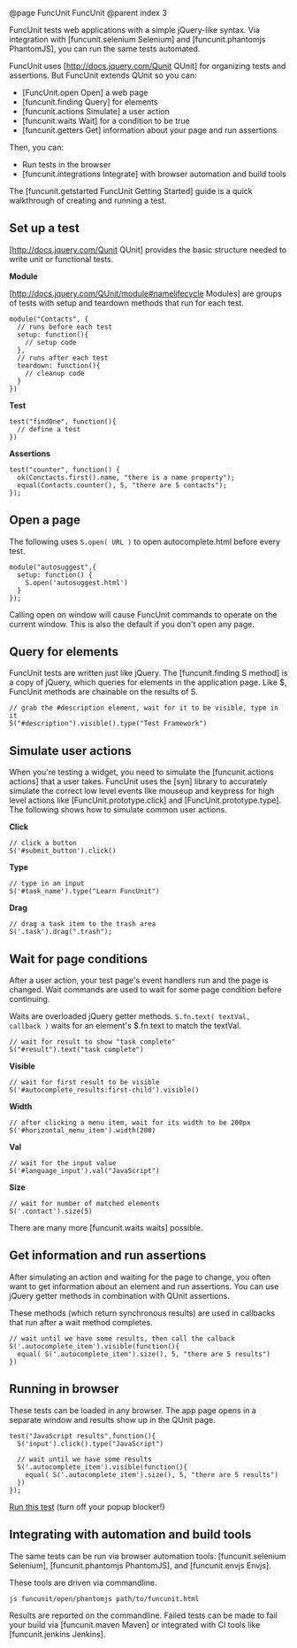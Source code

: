 @page FuncUnit FuncUnit
@parent index 3

FuncUnit tests web applications with a simple jQuery-like syntax. Via integration with
[funcunit.selenium Selenium] and [funcunit.phantomjs PhantomJS], you can run the same tests automated.

FuncUnit uses [http://docs.jquery.com/Qunit QUnit] for organizing tests and assertions.  But FuncUnit extends QUnit so you can:

 - [FuncUnit.open Open] a web page
 - [funcunit.finding Query] for elements
 - [funcunit.actions Simulate] a user action
 - [funcunit.waits Wait] for a condition to be true
 - [funcunit.getters Get] information about your page and run assertions

Then, you can:

 - Run tests in the browser
 - [funcunit.integrations Integrate] with browser automation and build tools

The [funcunit.getstarted FuncUnit Getting Started] guide is a quick walkthrough of creating and running a test.

## Set up a test

[http://docs.jquery.com/Qunit QUnit] provides the basic structure needed to write unit or functional tests.

__Module__

[http://docs.jquery.com/QUnit/module#namelifecycle Modules] are groups of tests with setup and teardown methods that run for each test.

    module("Contacts", {
      // runs before each test
      setup: function(){
        // setup code
      },
      // runs after each test
      teardown: function(){
        // cleanup code
      }
    })

__Test__

    test("findOne", function(){
      // define a test
    })

__Assertions__

    test("counter", function() {
      ok(Conctacts.first().name, "there is a name property");
      equal(Contacts.counter(), 5, "there are 5 contacts");
    });

## Open a page

The following uses <code>S.open( URL )</code> to open autocomplete.html before every test.

    module("autosuggest",{
      setup: function() {
        S.open('autosuggest.html')
      }
    });

Calling open on window will cause FuncUnit commands to operate on the current window.  This is also the default if you don't open any page.

## Query for elements

FuncUnit tests are written just like jQuery.  The [funcunit.finding S method] is a copy of jQuery, which queries for elements in
the application page.  Like $, FuncUnit methods are chainable on the results of S.

    // grab the #description element, wait for it to be visible, type in it
    S("#description").visible().type("Test Framework")

## Simulate user actions

When you're testing a widget, you need to simulate the [funcunit.actions actions] that a user takes.  FuncUnit uses the
[syn] library to accurately simulate the correct low level events like mouseup and keypress for high
level actions like [FuncUnit.prototype.click] and [FuncUnit.prototype.type].  The following shows how to simulate common user actions.

__Click__

    // click a button
    S('#submit_button').click()

__Type__

    // type in an input
    S('#task_name').type("Learn FuncUnit")

__Drag__

    // drag a task item to the trash area
    S('.task').drag(".trash");

## Wait for page conditions

After a user action, your test page's event handlers run and the page is changed.
Wait commands are used to wait for some page condition before continuing.

Waits are overloaded jQuery getter methods.  <code>S.fn.text( textVal, callback )</code>
waits for an element's $.fn.text to match the textVal.

    // wait for result to show "task complete"
    S("#result").text("task complete")

__Visible__

    // wait for first result to be visible
    S('#autocomplete_results:first-child').visible()

__Width__

    // after clicking a menu item, wait for its width to be 200px
    S('#horizontal_menu_item').width(200)

__Val__

    // wait for the input value
    S('#language_input').val("JavaScript")

__Size__

    // wait for number of matched elements
    S('.contact').size(5)

There are many more [funcunit.waits waits] possible.


## Get information and run assertions

After simulating an action and waiting for the page to change, you often want to get information
about an element and run assertions.  You can use jQuery getter methods in combination with QUnit assertions.

These methods (which return synchronous results) are used in callbacks that run after a wait method completes.

    // wait until we have some results, then call the calback
    S('.autocomplete_item').visible(function(){
      equal( S('.autocomplete_item').size(), 5, "there are 5 results")
    })

## Running in browser

These tests can be loaded in any browser.  The app page opens in a separate window and results show up in the QUnit page.

    test("JavaScript results",function(){
      S('input').click().type("JavaScript")

      // wait until we have some results
      S('.autocomplete_item').visible(function(){
        equal( S('.autocomplete_item').size(), 5, "there are 5 results")
      })
    });

<a href='funcunit/test/autosuggest/funcunit.html'>Run this test</a> (turn off your popup blocker!)

## Integrating with automation and build tools

The same tests can be run via browser automation tools: [funcunit.selenium Selenium],
[funcunit.phantomjs PhantomJS], and [funcunit.envjs Envjs].

These tools are driven via commandline.

    js funcunit/open/phantomjs path/to/funcunit.html

Results are reported on the commandline.  Failed tests can be made to fail your build via [funcunit.maven Maven]
or integrated with CI tools like [funcunit.jenkins Jenkins].
